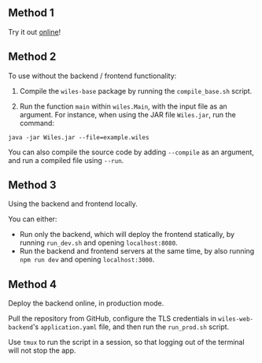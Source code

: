 
## Method 1

Try it out [online](https://wiles.costea.in)!

## Method 2

To use without the backend / frontend functionality:

1. Compile the `wiles-base` package by running the `compile_base.sh` script.

2. Run the function `main` within `wiles.Main`, with the input file as an argument. For instance, when using the JAR file `Wiles.jar`, run the command:

```
java -jar Wiles.jar --file=example.wiles
```
You can also compile the source code by adding `--compile` as an argument, and run a compiled file using `--run`.

## Method 3

Using the backend and frontend locally.

You can either:
* Run only the backend, which will deploy the frontend statically, by running `run_dev.sh` and opening `localhost:8080`.
* Run the backend and frontend servers at the same time, by also running `npm run dev` and opening `localhost:3000`.

## Method 4

Deploy the backend online, in production mode.

Pull the repository from GitHub, configure the TLS credentials in `wiles-web-backend`'s `application.yaml` file, and then run the `run_prod.sh` script.

Use `tmux` to run the script in a session, so that logging out of the terminal will not stop the app.